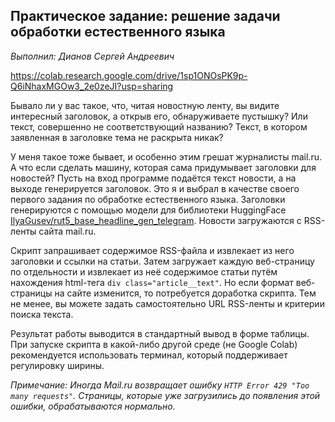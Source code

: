 Практическое задание: решение задачи обработки естественного языка
------

*Выполнил: Дианов Сергей Андреевич*

https://colab.research.google.com/drive/1sp1ONOsPK9p-Q6iNhaxMGOw3_2e0zeJI?usp=sharing

Бывало ли у вас такое, что, читая новостную ленту, вы видите интересный заголовок, 
а открыв его, обнаруживаете пустышку? Или текст, совершенно не соответствующий названию? 
Текст, в котором заявленная в заголовке тема не раскрыта никак? 

У меня такое тоже бывает, и особенно этим грешат журналисты mail.ru. 
А что если сделать машину, которая сама придумывает заголовки для новостей? 
Пусть на вход программе подаётся текст новости, а на выходе генерируется заголовок. 
Это я и выбрал в качестве своего первого задания по обработке естественного языка. 
Заголовки генерируются с помощью модели для библиотеки HuggingFace [IlyaGusev/rut5_base_headline_gen_telegram](https://huggingface.co/IlyaGusev/rut5_base_headline_gen_telegram). 
Новости загружаются с RSS-ленты сайта mail.ru.

Скрипт запрашивает содержимое RSS-файла и извлекает из него заголовки и ссылки на статьи. 
Затем загружает каждую веб-страницу по отдельности и извлекает из неё содержимое статьи путём нахождения html-тега `div class="article__text"`. 
Но если формат веб-страницы на сайте изменится, то потребуется доработка скрипта. 
Тем не менее, вы можете задать самостоятельно URL RSS-ленты и критерии поиска текста.

Результат работы выводится в стандартный вывод в форме таблицы. 
При запуске скрипта в какой-либо другой среде (не Google Colab) рекомендуется использовать терминал, который поддерживает регулировку ширины.

*Примечание: Иногда Mail.ru возвращает ошибку `HTTP Error 429 "Too many requests"`. 
Страницы, которые уже загрузились до появления этой ошибки, обрабатываются нормально.*
